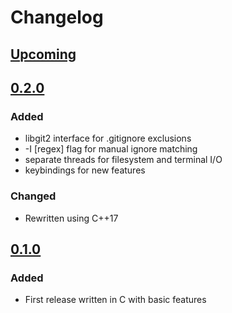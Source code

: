 # Changelog

## [Upcoming](https://github.com/jpcx/treee/compare/0.2.0...devel)

## [0.2.0](https://github.com/jpcx/treee/releases/tag/0.2.0)

### Added

- libgit2 interface for .gitignore exclusions
- -I [regex] flag for manual ignore matching
- separate threads for filesystem and terminal I/O
- keybindings for new features

### Changed

- Rewritten using C++17

## [0.1.0](https://github.com/jpcx/treee/releases/tag/0.1.0)

### Added

- First release written in C with basic features
